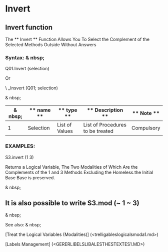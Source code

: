 # Invert

## Invert function

The ** Invert ** Function Allows You To Select the Complement of the Selected Methods Outside Without Answers

### Syntax: & nbsp;

Q01.Invert (selection)

Or

\ _Insvert (Q01; selection)

& nbsp;

| & nbsp; | ** name ** | ** type ** | ** Description ** | ** Note ** |
| --- | --- | --- | --- | --- |
| &#49; | Selection | List of Values ​​| List of Procedures to be treated | Compulsory |

### EXAMPLES:

S3.invert (1 3)

Returns a Logical Variable, The Two Modalities of Which Are the Complements of the 1 and 3 Methods Excluding the Homeless.the Initial Base Base is preserved.

& nbsp;

## It is also possible to write S3.mod (~ 1 ~ 3)

& nbsp;

See also: & nbsp;

[Treat the Logical Variables (Modalities)] (<trelligableslogicalsmoda1.md>)

[Labels Management] (<GERERLIBELSLIBALESTHESTEXTES1.MD>)